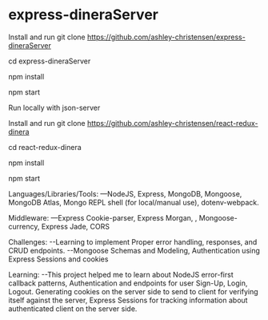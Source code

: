 # express-dineraServer
Install and run git clone https://github.com/ashley-christensen/express-dineraServer

cd express-dineraServer

npm install

npm start 

Run locally with json-server

Install and run git clone https://github.com/ashley-christensen/react-redux-dinera

cd react-redux-dinera

npm install

npm start

Languages/Libraries/Tools: —NodeJS, Express, MongoDB, Mongoose, MongoDB Atlas, Mongo REPL shell (for local/manual use), dotenv-webpack. 

Middleware: —Express Cookie-parser, Express Morgan, , Mongoose-currency, Express Jade, CORS

Challenges: --Learning to implement Proper error handling, responses, and CRUD endpoints. --Mongoose Schemas and Modeling, Authentication using Express Sessions and cookies

Learning: --This project helped me to learn about NodeJS error-first callback patterns, Authentication and endpoints for user Sign-Up, Login, Logout. Generating cookies on the server side to send to client for verifying itself against the server, Express Sessions for tracking information about authenticated client on the server side.
